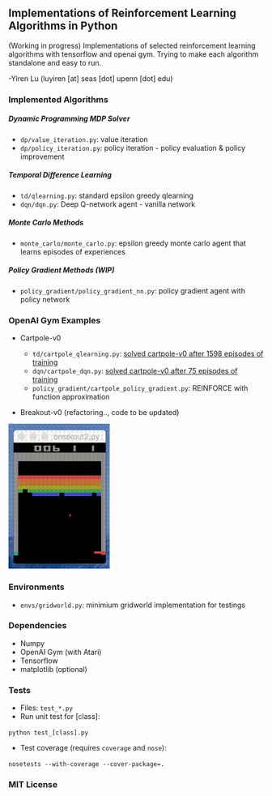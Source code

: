 ## Implementations of Reinforcement Learning Algorithms in Python

(Working in progress) Implementations of selected reinforcement learning algorithms with tensorflow and openai gym. Trying to make each algorithm standalone and easy to run. 

-Yiren Lu (luyiren [at] seas [dot] upenn [dot] edu)

### Implemented Algorithms

##### Dynamic Programming MDP Solver

- `dp/value_iteration.py`: value iteration
- `dp/policy_iteration.py`: policy iteration - policy evaluation & policy improvement

##### Temporal Difference Learning

- `td/qlearning.py`: standard epsilon greedy qlearning
- `dqn/dqn.py`: Deep Q-network agent - vanilla network

##### Monte Carlo Methods

- `monte_carlo/monte_carlo.py`: epsilon greedy monte carlo agent that learns episodes of experiences

##### Policy Gradient Methods (WIP)

- `policy_gradient/policy_gradient_nn.py`: policy gradient agent with policy network

### OpenAI Gym Examples

- Cartpole-v0
  - `td/cartpole_qlearning.py`: [solved cartpole-v0 after 1598 episodes of training](https://gym.openai.com/evaluations/eval_qXAq3TZxS6WBnMci1xJ4XQ#reproducibility)
  - `dqn/cartpole_dqn.py`: [solved cartpole-v0 after 75 episodes of training](https://gym.openai.com/evaluations/eval_ry9ynv6ZQQm14FJdT7dvQ)
  - `policy_gradient/cartpole_policy_gradient.py`: REINFORCE with function approximation

- Breakout-v0 (refactoring.., code to be updated)

<img src="imgs/breakout10.gif" alt="breakout" width="200">

### Environments

- `envs/gridworld.py`: minimium gridworld implementation for testings

### Dependencies

- Numpy
- OpenAI Gym (with Atari)
- Tensorflow
- matplotlib (optional)

### Tests

- Files: `test_*.py`
- Run unit test for [class]:

`python test_[class].py`

- Test coverage (requires `coverage` and `nose`):

`nosetests --with-coverage --cover-package=.`

### MIT License


